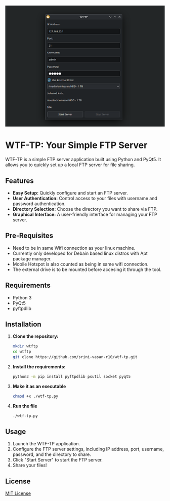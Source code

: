 ![screenshot of the tool](/sc/sc.png)

# WTF-TP: Your Simple FTP Server

WTF-TP is a simple FTP server application built using Python and PyQt5. It allows you to quickly set up a local FTP server for file sharing.

## Features

* **Easy Setup:** Quickly configure and start an FTP server.
* **User Authentication:** Control access to your files with username and password authentication.
* **Directory Selection:** Choose the directory you want to share via FTP.
* **Graphical Interface:** A user-friendly interface for managing your FTP server.

## Pre-Requisites
* Need to be in same Wifi connection as your linux machine.
* Currently only developed for Debain based linux distros with Apt package manager.
* Mobile Hotspot is also counted as being in same wifi connection.
* The external drive is to be mounted before accesing it through the tool.

## Requirements

* Python 3
* PyQt5
* pyftpdlib

## Installation

1.  **Clone the repository:**
    ```bash
    mkdir wtftp
    cd wtftp
    git clone https://github.com/srini-vasan-r10/wtf-tp.git
    ```
2.  **Install the requirements:**
    ```bash
    python3 -m pip install pyftpdlib psutil socket pyqt5
    ```
3.  **Make it as an executable**
    ```bash
    chmod +x ./wtf-tp.py
    ```
4.  **Run the file**
    ```bash
    ./wtf-tp.py
    ```

## Usage

1.  Launch the WTF-TP application.
2.  Configure the FTP server settings, including IP address, port, username, password, and the directory to share.
3.  Click "Start Server" to start the FTP server.
4.  Share your files!

## License

[MIT License](LICENSE)
